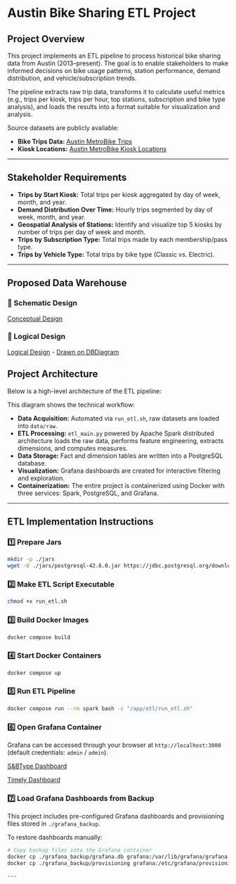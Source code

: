 # Austin Bike Sharing ETL Project

## Project Overview

This project implements an ETL pipeline to process historical bike sharing data from Austin (2013–present). The goal is to enable stakeholders to make informed decisions on bike usage patterns, station performance, demand distribution, and vehicle/subscription trends.

The pipeline extracts raw trip data, transforms it to calculate useful metrics (e.g., trips per kiosk, trips per hour, top stations, subscription and bike type analysis), and loads the results into a format suitable for visualization and analysis.

Source datasets are publicly available:

- **Bike Trips Data:** [Austin MetroBike Trips](https://data.austintexas.gov/api/views/tyfh-5r8s/rows.csv?fourfour=tyfh-5r8s&cacheBust=1744129742&date=20250926&accessType=DOWNLOAD)
- **Kiosk Locations:** [Austin MetroBike Kiosk Locations](https://data.austintexas.gov/api/views/qd73-bsdg/rows.csv?fourfour=qd73-bsdg&cacheBust=1745520602&date=20250926&accessType=DOWNLOAD)

---

## Stakeholder Requirements

- **Trips by Start Kiosk:** Total trips per kiosk aggregated by day of week, month, and year.
- **Demand Distribution Over Time:** Hourly trips segmented by day of week, month, and year.
- **Geospatial Analysis of Stations:** Identify and visualize top 5 kiosks by number of trips per day of week and month.
- **Trips by Subscription Type:** Total trips made by each membership/pass type.
- **Trips by Vehicle Type:** Total trips by bike type (Classic vs. Electric).

---

## Proposed Data Warehouse

### 📌 Schematic Design

[Conceptual Design](./images/AustinTripsCoceptualDesign.jpg)

### 📌 Logical Design

[Logical Design](./images/AustinTripsLogicalDesign.jpg)  -  [Drawn on DBDiagram](https://dbdiagram.io/)

## Project Architecture

Below is a high-level architecture of the ETL pipeline:

This diagram shows the technical workflow:

- **Data Acquisition:** Automated via `run_etl.sh`, raw datasets are loaded into `data/raw`.
- **ETL Processing:** `etl_main.py` powered by Apache Spark distributed architecture loads the raw data, performs feature engineering, extracts dimensions, and computes measures.
- **Data Storage:** Fact and dimension tables are written into a PostgreSQL database.
- **Visualization:** Grafana dashboards are created for interactive filtering and exploration.
- **Containerization:** The entire project is containerized using Docker with three services: Spark, PostgreSQL, and Grafana.

---

## ETL Implementation Instructions

### 1️⃣ Prepare Jars

```bash
mkdir -p ./jars
wget -O ./jars/postgresql-42.6.0.jar https://jdbc.postgresql.org/download/postgresql-42.6.0.jar
```

### 2️⃣ Make ETL Script Executable

```bash
chmod +x run_etl.sh
```

### 3️⃣ Build Docker Images

```bash
docker compose build
```

### 4️⃣ Start Docker Containers

```bash
docker compose up
```

### 5️⃣ Run ETL Pipeline

```bash
docker compose run --rm spark bash -c "/app/etl/run_etl.sh"
```

### 6️⃣ Open Grafana Container

Grafana can be accessed through your browser at `http://localhost:3000` (default credentials: `admin` / `admin`).

[S&BType Dashboard](./images/AustinTripsSubAndTypeDashboard.jpg)

[Timely Dashboard](./images/AustinTripsTimelyDashboard.jpg)

### 7️⃣ Load Grafana Dashboards from Backup

This project includes pre-configured Grafana dashboards and provisioning files stored in `./grafana_backup`.

To restore dashboards manually:

```bash
# Copy backup files into the Grafana container
docker cp ./grafana_backup/grafana.db grafana:/var/lib/grafana/grafana.db
docker cp ./grafana_backup/provisioning grafana:/etc/grafana/provisioning

---
